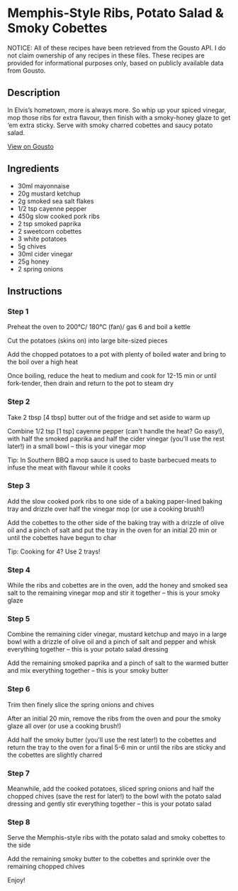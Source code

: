 # Memphis-Style Ribs, Potato Salad & Smoky Cobettes

NOTICE: All of these recipes have been retrieved from the Gousto API. I do not claim ownership of any recipes in these files. These recipes are provided for informational purposes only, based on publicly available data from Gousto.

## Description

In Elvis’s hometown, more is always more. So whip up your spiced vinegar, mop those ribs for extra flavour, then finish with a smoky-honey glaze to get ‘em extra sticky. Serve with smoky charred cobettes and saucy potato salad.

[View on Gousto](https://www.gousto.co.uk/recipes/cookbook/memphis-style-ribs-with-potato-salad-smoky-cobettes)

## Ingredients

- 30ml mayonnaise
- 20g mustard ketchup
- 2g smoked sea salt flakes
- 1/2 tsp cayenne pepper
- 450g slow cooked pork ribs
- 2 tsp smoked paprika
- 2 sweetcorn cobettes
- 3 white potatoes
- 5g chives
- 30ml cider vinegar
- 25g honey
- 2 spring onions

## Instructions


### Step 1

Preheat the oven to 200°C/ 180°C (fan)/ gas 6 and boil a kettle

Cut the potatoes (skins on) into large bite-sized pieces

Add the chopped potatoes to a pot with plenty of boiled water and bring to the boil over a high heat

Once boiling, reduce the heat to medium and cook for 12-15 min or until fork-tender, then drain and return to the pot to steam dry


### Step 2

Take 2 tbsp <span class="text-danger">[4 tbsp] </span>butter out of the fridge and set aside to warm up 

Combine 1/2 tsp<span class="text-danger"> [1 tsp]</span> cayenne pepper (can't handle the heat? Go easy!), with half the smoked paprika and half the cider vinegar (you'll use the rest later!) in a small bowl – this is your vinegar mop

Tip: In Southern BBQ a mop sauce is used to baste barbecued meats to infuse the meat with flavour while it cooks


### Step 3

Add the slow cooked pork ribs to one side of a baking paper-lined baking tray and drizzle over half the vinegar mop (or use a cooking brush!)

Add the cobettes to the other side of the baking tray with a drizzle of olive oil and a pinch of salt and put the tray in the oven for an initial 20 min or until the cobettes have begun to char

Tip: Cooking for 4? Use 2 trays!


### Step 4

While the ribs and cobettes are in the oven, add the honey and smoked sea salt to the remaining vinegar mop and stir it together – this is your smoky glaze


### Step 5

Combine the remaining cider vinegar, mustard ketchup and mayo in a large bowl with a drizzle of olive oil and a pinch of salt and pepper and whisk everything together – this is your potato salad dressing

Add the remaining smoked paprika and a pinch of salt to the warmed butter and mix everything together – this is your smoky butter


### Step 6

Trim then finely slice the spring onions and chives

After an initial 20 min, remove the ribs from the oven and pour the smoky glaze all over (or use a cooking brush!)

Add half the smoky butter (you'll use the rest later!) to the cobettes and return the tray to the oven for a final 5-6 min or until the ribs are sticky and the cobettes are slightly charred


### Step 7

Meanwhile, add the cooked potatoes, sliced spring onions and half the chopped chives (save the rest for later!) to the bowl with the potato salad dressing and gently stir everything together – this is your potato salad

### Step 8

Serve the Memphis-style ribs with the potato salad and smoky cobettes to the side

Add the remaining smoky butter to the cobettes and sprinkle over the remaining chopped chives

Enjoy!

